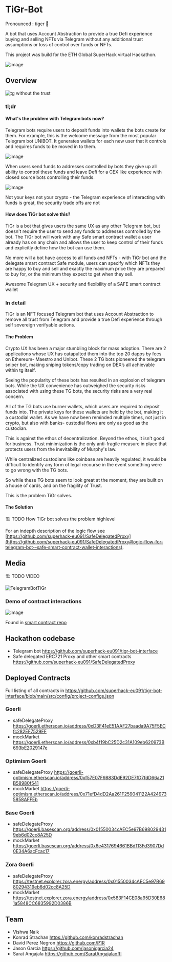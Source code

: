 # TiGr-Bot

Pronounced : tiger 🐅

A bot that uses Account Abstraction to provide a true Defi experience buying and selling NFTs via Telegram without any additional trust assumptions or loss of control over funds or NFTs.

This project was build for the ETH Global SuperHack virtual Hackathon.

![image](https://github.com/superhack-eu091/TiGr-Bot/assets/21056525/55d354fa-fb92-4519-b169-c98c63f70bd6)

## Overview

![tg without the trust](https://github.com/superhack-eu091/TiGr-Bot/assets/21056525/4b6022ac-5d0d-45ac-a00e-3242b2e84ce4)

### tl;dr

#### What's the problem with Telegram bots now?

Telegram bots require users to deposit funds into wallets the bots create for them. For example, this is the welcome message from the most popular Telegram bot UNIBOT. It generates wallets for each new user that it controls and requires funds to be moved in to them.

![image](https://github.com/superhack-eu091/TiGr-Bot/assets/21056525/0be047ff-dd1f-4ed1-9d3c-b5257d4cdb0b)

When users send funds to addresses controlled by bots they give up all ability to control these funds and leave Defi for a CEX like experience with closed source bots controlling their funds.

![image](https://github.com/superhack-eu091/TiGr-Bot/assets/21056525/abf5d1d7-0fe3-4f25-8b7e-a43cc9ae57c5)

Not your keys not your crypto - the Telegram experience of interacting with funds is great, the security trade offs are not

#### How does TiGr bot solve this?

TiGr is a bot that gives users the same UX as any other Telegram bot, but doesn't require the user to send any funds to addresses controlled by the bot. The TiGr bot will work with any Safe smart contract wallet a user already has on any chain and allows the user to keep control of their funds and explicitly define how the bot can use them.

No more will a bot have access to all funds and NFTs - with TiGr bot and the delegate smart contract Safe module, users can specify which NFTs they are happy to buy and sell and exactly the maximum price they are prepared to buy for, or the minimum they expect to get when they sell.

Awesome Telegram UX + security and flexibility of a SAFE smart contract wallet

### In detail

TiGr is an NFT focused Telegram bot that uses Account Abstraction to remove all trust from Telegram and provide a true Defi experience through self sovereign verifyable actions.

#### The Problem 

Crypto UX has been a major stumbling block for mass adoption. There are 2 applications whose UX has catapulted them into the top 20 dapps by fees on Ethereum- Maestro and Unibot. These 2 TG bots pioneered the telegram sniper bot, making sniping tokens/copy trading on DEX’s all achievable within tg itself. 

Seeing the popularity of these bots has resulted in an explosion of telegram bots. While the UX convenience has outweighed the security risks associated with using these TG bots, the security risks are a very real concern. 

All of the TG bots use burner wallets, which users are required to deposit funds into. The private keys for these wallets are held by the bot, making it a custodial wallet. As we have now been reminded multiple times, not just in crypto, but also with banks- custodial flows are only as good as the custodian. 

This is against the ethos of decentralization. Beyond the ethos, it isn't good for business. Trust minimization is the only anti-fragile measure in place that protects users from the inevitability of Murphy's law. 

While centralized custodians like coinbase are heavily regulated, it would be difficult to identify any form of legal recourse in the event something were to go wrong with the TG bots. 

So while these TG bots seem to look great at the moment, they are built on a house of cards, and on the fragility of Trust. 

This is the problem TiGr solves.

#### The Solution 

🏗️ TODO How TiGr bot solves the problem highlevel

For an indepth description of the logic flow see [https://github.com/superhack-eu091/SafeDelegatedProxy](https://github.com/superhack-eu091/SafeDelegatedProxy#logic-flow-for-telegram-bot--safe-smart-contract-wallet-interactions).

## Media

🏗️ TODO VIDEO

![TelegramBotTiGr](https://github.com/superhack-eu091/TiGr-Bot/assets/21056525/83315a04-a7fc-49e2-ba3c-3e8cde852075)

### Demo of contract interactions

![image](https://github.com/superhack-eu091/TiGr-Bot/assets/21056525/a5e75e8a-5cf1-4821-8a61-7a9bb8a79e4c)

Found in [smart contract repo](https://github.com/superhack-eu091/SafeDelegatedProxy/raw/main/TiGr%20Bot%20narrated.mp4)

## Hackathon codebase

* Telegram bot https://github.com/superhack-eu091/tigr-bot-interface
* Safe delegated ERC721 Proxy and other smart contracts https://github.com/superhack-eu091/SafeDelegatedProxy

## Deployed Contracts

Full listing of all contracts in https://github.com/superhack-eu091/tigr-bot-interface/blob/main/src/config/project-configs.json

### Goerli
* safeDelegateProxy https://goerli.etherscan.io/address/0xD3F41eE51AAF27baada9A75F5ECfc282EF7529FF
* mockMarket https://goerli.etherscan.io/address/0xb4f19bC25D2c31A109eb620973B693bE2029147e

### Optimism Goerli
* safeDelegateProxy https://goerli-optimism.etherscan.io/address/0xf57E07F9883DdE92DE7fD7fdD66a21B58980f541
* mockMarket https://goerli-optimism.etherscan.io/address/0x71efD4dD2Aa261F259041122A4249735858AFFEb

### Base Goerli
* safeDelegateProxy https://goerli.basescan.org/address/0x01550034cAEC5e97B6980294319eb6d02cc8A25D
* mockMarket https://goerli.basescan.org/address/0x6e4317694661BBd113Fd3907Dd0E34A6acFcac17

### Zora Goerli
* safeDelegateProxy https://testnet.explorer.zora.energy/address/0x01550034cAEC5e97B6980294319eb6d02cc8A25D
* mockMarket https://testnet.explorer.zora.energy/address/0x583F14CE08a95D30E681a5848CC6835992D0386B

## Team

* Vishwa Naik
* Konrad Strachan https://github.com/konradstrachan
* David Perez Negron https://github.com/P1R
* Jason Garcia https://github.com/jasonjgarcia24
* Sarat Angajala https://github.com/SaratAngajalaoffl
